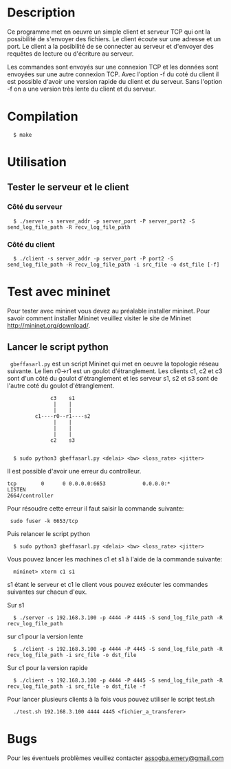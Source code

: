 # Description

Ce programme met en oeuvre un simple client et serveur TCP qui ont la 
possibilité de s'envoyer des fichiers. Le client écoute sur une adresse 
et un port. Le client a la posibilité de se connecter au serveur et d'envoyer 
des requêtes de lecture ou d'écriture au serveur.

Les commandes sont envoyés sur une connexion TCP et les données sont envoyées 
sur une autre connexion TCP. Avec l'option -f du coté du client il est possible 
d'avoir une version rapide  du client et du serveur. 
Sans l'option -f on a une version très lente  du client et du serveur. 

# Compilation
  ```
    $ make
  ```
# Utilisation
## Tester le serveur et le client
### Côté du serveur
```
  $ ./server -s server_addr -p server_port -P server_port2 -S send_log_file_path -R recv_log_file_path
```

### Côté du client

```
  $ ./client -s server_addr -p server_port -P port2 -S send_log_file_path -R recv_log_file_path -i src_file -o dst_file [-f]
```

# Test avec mininet
Pour tester avec mininet vous devez au préalable installer mininet. Pour savoir
comment installer Mininet veuillez visiter le site de Mininet http://mininet.org/download/.

## Lancer le script python

` gbeffasarl.py` est un script Mininet qui met en oeuvre la topologie réseau
suivante. Le lien r0->r1 est un goulot d'étranglement. Les clients c1, c2 et c3
sont d'un côté du goulot d'étranglement et les serveur s1, s2 et s3 sont de 
l'autre coté du goulot d'étranglement.

```
              c3    s1    
               |    |
               |    |
         c1----r0--r1----s2
               |    | 
               |    | 
               |    | 
              c2    s3  
               
``` 


```
  $ sudo python3 gbeffasarl.py <delai> <bw> <loss_rate> <jitter>
```

Il est possible d'avoir une erreur du controlleur.

```
tcp        0      0 0.0.0.0:6653            0.0.0.0:*               LISTEN     
2664/controller
```

Pour résoudre cette erreur il faut saisir la commande suivante:

```
 sudo fuser -k 6653/tcp
```

Puis relancer le script python
```
  $ sudo python3 gbeffasarl.py <delai> <bw> <loss_rate> <jitter>
```

Vous pouvez lancer les machines c1 et s1 à l'aide de la commande suivante:

```
  mininet> xterm c1 s1
``` 

s1 étant le serveur et c1 le client vous pouvez exécuter les commandes suivantes sur chacun d'eux.

Sur s1 

```
  $ ./server -s 192.168.3.100 -p 4444 -P 4445 -S send_log_file_path -R recv_log_file_path
``` 

sur c1 pour la version lente
```
  $ ./client -s 192.168.3.100 -p 4444 -P 4445 -S send_log_file_path -R recv_log_file_path -i src_file -o dst_file 
```

Sur c1 pour la version rapide
```
  $ ./client -s 192.168.3.100 -p 4444 -P 4445 -S send_log_file_path -R recv_log_file_path -i src_file -o dst_file -f
```

Pour lancer plusieurs clients à la fois vous pouvez utiliser le script test.sh

```
  ./test.sh 192.168.3.100 4444 4445 <fichier_a_transferer>
```

# Bugs
Pour les éventuels problèmes veuillez contacter assogba.emery@gmail.com
